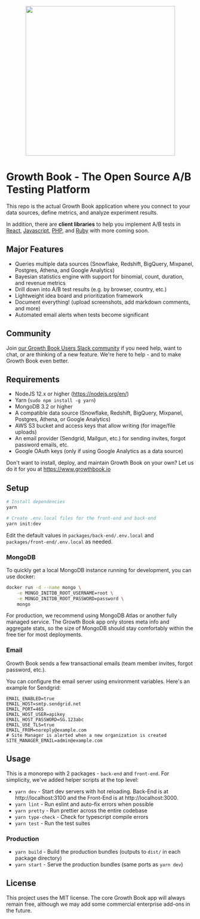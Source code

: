 <p align="center"><img src="https://www.growthbook.io/logos/growthbook-logo@2x.png" width="400px" /></p>

# Growth Book - The Open Source A/B Testing Platform

This repo is the actual Growth Book application where you connect to your data sources, define metrics, and analyze experiment results.

In addition, there are **client libraries** to help you implement A/B tests in [React](https://github.com/growthbook/growthbook-react), [Javascript](https://github.com/growthbook/growthbook-js), [PHP](https://github.com/growthbook/growthbook-php), and [Ruby](https://github.com/growthbook/growthbook-ruby) with more coming soon.

## Major Features

-  Queries multiple data sources (Snowflake, Redshift, BigQuery, Mixpanel, Postgres, Athena, and Google Analytics)
-  Bayesian statistics engine with support for binomial, count, duration, and revenue metrics
-  Drill down into A/B test results (e.g. by browser, country, etc.)
-  Lightweight idea board and prioritization framework
-  Document everything! (upload screenshots, add markdown comments, and more)
-  Automated email alerts when tests become significant

## Community

Join [our Growth Book Users Slack community](https://join.slack.com/t/growthbookusers/shared_invite/zt-oiq9s1qd-dHHvw4xjpnoRV1QQrq6vUg) if you need help, want to chat, or are thinking of a new feature. We're here to help - and to make Growth Book even better.

## Requirements

- NodeJS 12.x or higher (https://nodejs.org/en/)
- Yarn (`sudo npm install -g yarn`)
- MongoDB 3.2 or higher
- A compatible data source (Snowflake, Redshift, BigQuery, Mixpanel, Postgres, Athena, or Google Analytics)
- AWS S3 bucket and access keys that allow writing (for image/file uploads)
- An email provider (Sendgrid, Mailgun, etc.) for sending invites, forgot password emails, etc.
- Google OAuth keys (only if using Google Analytics as a data source)

Don't want to install, deploy, and maintain Growth Book on your own? Let us do it for you at https://www.growthbook.io

## Setup

```sh
# Install dependencies
yarn

# Create .env.local files for the front-end and back-end 
yarn init:dev
```

Edit the default values in `packages/back-end/.env.local` and `packages/front-end/.env.local` as needed.

### MongoDB

To quickly get a local MongoDB instance running for development, you can use docker:
```sh
docker run -d --name mongo \
    -e MONGO_INITDB_ROOT_USERNAME=root \
    -e MONGO_INITDB_ROOT_PASSWORD=password \
    mongo
```

For production, we recommend using MongoDB Atlas or another fully managed service.
The Growth Book app only stores meta info and aggregate stats, so the size of MongoDB should stay comfortably within the free tier for most deployments.

### Email

Growth Book sends a few transactional emails (team member invites, forgot password, etc.).

You can configure the email server using environment variables.  Here's an example for Sendgrid:

```
EMAIL_ENABLED=true
EMAIL_HOST=smtp.sendgrid.net
EMAIL_PORT=465
EMAIL_HOST_USER=apikey
EMAIL_HOST_PASSWORD=SG.123abc
EMAIL_USE_TLS=true
EMAIL_FROM=noreply@example.com
# Site Manager is alerted when a new organization is created
SITE_MANAGER_EMAIL=admin@example.com
```

## Usage

This is a monorepo with 2 packages - `back-end` and `front-end`.  For simplicity, we've added helper scripts at the top level:

- `yarn dev` - Start dev servers with hot reloading.  Back-End is at http://localhost:3100 and the Front-End is at http://localhost:3000.
- `yarn lint` - Run eslint and auto-fix errors when possible
- `yarn pretty` - Run prettier across the entire codebase
- `yarn type-check` - Check for typescript compile errors
- `yarn test` - Run the test suites

### Production

- `yarn build` - Build the production bundles (outputs to `dist/` in each package directory)
- `yarn start` - Serve the production bundles (same ports as `yarn dev`)

## License

This project uses the MIT license. The core Growth Book app will always remain free, although we may add some commercial enterprise add-ons in the future.
